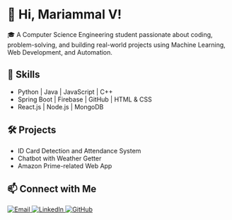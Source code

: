 # 👋 Hi,  Mariammal V!

🎓 A Computer Science Engineering student passionate about coding, problem-solving, and building real-world projects using Machine Learning, Web Development, and Automation.

## 🚀 Skills
- Python | Java | JavaScript | C++
- Spring Boot | Firebase | GitHub | HTML & CSS
- React.js | Node.js | MongoDB

## 🛠️ Projects
- ID Card Detection and Attendance System  
- Chatbot with Weather Getter  
- Amazon Prime-related Web App  

## 📫 Connect with Me

<p align="left">
  <a href="mailto:your-email@example.com" target="_blank">
    <img src="https://img.shields.io/badge/Email-D14836?style=for-the-badge&logo=gmail&logoColor=white" alt="Email"/>
  </a>
  <a href="https://www.linkedin.com/in/your-linkedin-id" target="_blank">
    <img src="https://img.shields.io/badge/LinkedIn-0077B5?style=for-the-badge&logo=linkedin&logoColor=white" alt="LinkedIn"/>
  </a>
  <a href="https://github.com/your-github-username" target="_blank">
    <img src="https://img.shields.io/badge/GitHub-181717?style=for-the-badge&logo=github&logoColor=white" alt="GitHub"/>
  </a>
</p>
